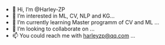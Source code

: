 - 👋 Hi, I’m @Harley-ZP
- 👀 I’m interested in ML, CV, NLP and KG...
- 🌱 I’m currently learning Master programm of CV and ML ...
- 💞️ I’m looking to collaborate on ...
- 📫 You could reach me with harleyzp@qq.com ...

<!---
Harley-ZP/Harley-ZP is a ✨ special ✨ repository because its `README.md` (this file) appears on your GitHub profile.
You can click the Preview link to take a look at your changes.
--->
